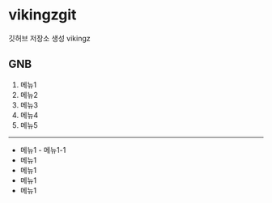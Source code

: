 # vikingzgit
깃허브 저장소 생성 vikingz


GNB
---------------------------------------
1. 메뉴1
1. 메뉴2
1. 메뉴3
1. 메뉴4
1. 메뉴5
---------------------------------------
- 메뉴1
		- 메뉴1-1
- 메뉴1
- 메뉴1
- 메뉴1
- 메뉴1
